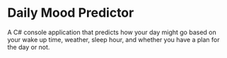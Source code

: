 # Daily Mood Predictor

A C# console application that predicts how your day might go based on your wake up time, weather, sleep hour, and whether you have a plan for the day or not.